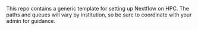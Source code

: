 This repo contains a generic template for setting up Nextflow on HPC. The paths and queues will vary by institution, so be sure to coordinate with your admin for guidance.
